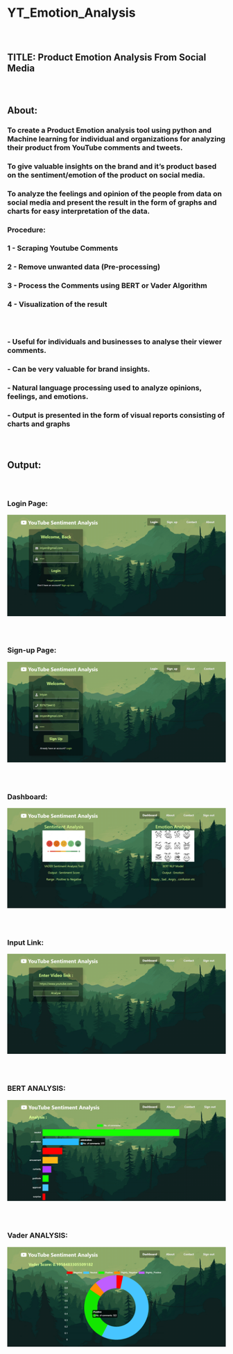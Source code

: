 # YT_Emotion_Analysis
### <br>
## TITLE: Product Emotion Analysis From Social Media
### <br>
## About:
### To create a Product Emotion analysis tool using python and Machine learning for individual and organizations for analyzing their product from YouTube comments and tweets.
### To give valuable insights on the brand and it’s product based on the sentiment/emotion of the product on social media.
### To analyze the feelings and opinion of the people from data on social media and present the result in the form of graphs and charts for easy interpretation of the data.

### Procedure:
### 1 - Scraping Youtube Comments
### 2 - Remove unwanted data (Pre-processing)
### 3 - Process the Comments using **BERT** or **Vader** Algorithm
### 4 - Visualization of the result
### <br>
### - Useful for individuals and businesses to analyse their viewer comments.
### - Can be very valuable for brand insights.
### - Natural language processing used to analyze opinions, feelings, and emotions.
### - Output is presented in the form of visual reports consisting of charts and graphs
### <br>
## Output:
<!--### Scraping Youtube comments:
![Alt text](/static/YT%20Emotion%20Analysis/Screenshot%202023-01-29%20171739.png) -->
### <br>
### Login Page:
![Alt text](/static/YT%20Emotion%20Analysis/Screenshot%202023-01-26%20183543.png)
### <br>
### Sign-up Page:
![Alt text](/static/YT%20Emotion%20Analysis/Screenshot%202023-01-26%20183708.png)
### <br>
### Dashboard:
![Alt text](/static/YT%20Emotion%20Analysis/Screenshot%202023-01-26%20183738.png)
### <br>
### Input Link:
![Alt text](/static/YT%20Emotion%20Analysis/Screenshot%202023-01-29%20162115.png)
### <br>
### BERT ANALYSIS:
![Alt text](/static/YT%20Emotion%20Analysis/Screenshot%202023-01-29%20162624.png)
### <br>
### Vader ANALYSIS:
![Alt text](/static/YT%20Emotion%20Analysis/Screenshot%202023-01-29%20163944.png)

